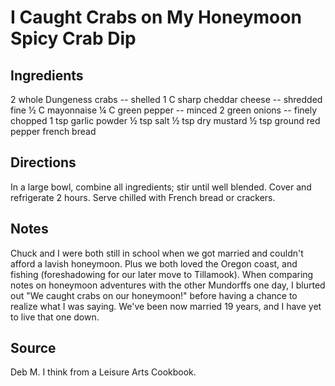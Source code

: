 # I Caught Crabs on My Honeymoon Spicy Crab Dip

## Ingredients

2 whole Dungeness crabs -- shelled
1 C sharp cheddar cheese -- shredded fine
½ C mayonnaise
¼ C green pepper -- minced
2 green onions -- finely chopped
1 tsp garlic powder
½ tsp salt
½ tsp dry mustard
½ tsp ground red pepper
french bread

## Directions

In a large bowl, combine all ingredients; stir until well blended. Cover and refrigerate 2 hours. Serve chilled with French bread or crackers.

## Notes

Chuck and I were both still in school when we got married and couldn't afford a lavish honeymoon. Plus we both loved the Oregon coast, and fishing (foreshadowing for our later move to Tillamook). When comparing notes on honeymoon adventures with the other Mundorffs one day, I blurted out "We caught crabs on our honeymoon!" before having a chance to realize what I was saying. We've been now married 19 years, and I have yet to live that one down.

## Source

Deb M. I think from a Leisure Arts Cookbook.